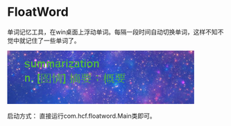 # FloatWord
单词记忆工具，在win桌面上浮动单词。每隔一段时间自动切换单词，这样不知不觉中就记住了一些单词了。

![图片演示](https://github.com/shadon178/FloatWord/blob/master/img/floatword.PNG)

启动方式：
直接运行com.hcf.floatword.Main类即可。

